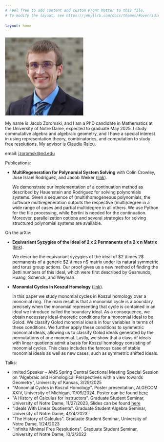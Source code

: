 ```yaml
---
# Feel free to add content and custom Front Matter to this file.
# To modify the layout, see https://jekyllrb.com/docs/themes/#overriding-theme-defaults

layout: home
---
```

<img src="./headshot.jpg" alt="A photo of me" width="256" height="256">

My name is Jacob Zoromski, and I am a PhD candidate in Mathematics at the University of Notre Dame, expected to graduate May 2025. I study commutative algebra and algebraic geometry, and I have a special interest in using representation theory, combinatorics, and computation to study free resolutions. My advisor is Claudiu Raicu.

email: <a href = "mailto: jzoromsk@nd.edu">jzoromsk@nd.edu</a>

Publications:
<ul>
  <li><b>MultiRegeneration for Polynomial System Solving</b> with Colin Crowley, Jose Israel Rodriguez, and Jacob Weiker (<a href="https://dl.acm.org/doi/10.1145/3427218.3427221">link</a>). 
    <p> We demonstrate our implementation of a continuation method as described by Hauenstein and Rodriguez for solving polynomials systems. Given a sequence of (multi)homogeneous polynomials, the software multiregeneration outputs the respective (multi)degree in a wide range of cases and partial multidegree in all others. We use Python for the file processing, while Bertini is needed for the continuation. Moreover, parallelization options and several strategies for solving structured polynomial systems are available.</p></li>
</ul>

On the arXiv:
<ul>
  <li><b>Equivariant Syzygies of the Ideal of 2 x 2 Permanents of a 2 x n Matrix</b> (<a href="https://arxiv.org/abs/2502.05358">link</a>). 
    <p> We describe the equivariant syzygies of the ideal of $2 \times 2$ permanents of a generic $2 \times n$ matrix under its natural symmetric and torus group actions. Our proof gives us a new method of finding the Betti numbers of this ideal, which were first described by Gesmundo, Huang, Schenck, and Weyman.</p></li>
</ul>

<ul>
  <li><b>Monomial Cycles in Koszul Homology</b> (<a href="https://arxiv.org/abs/2409.07583">link</a>). 
    <p> In this paper we study monomial cycles in Koszul homology over a monomial ring. The main result is that a monomial cycle is a boundary precisely when the monomial representing that cycle is contained in an ideal we introduce called the boundary ideal. As a consequence, we obtain necessary ideal-theoretic conditions for a monomial ideal to be Golod. We classify Golod monomial ideals in four variables in terms of these conditions. We further apply these conditions to symmetric monomial ideals, allowing us to classify Golod ideals generated by the permutations of one monomial. Lastly, we show that a class of ideals with linear quotients admit a basis for Koszul homology consisting of monomial cycles. This class includes the famous case of stable monomial ideals as well as new cases, such as symmetric shifted ideals.</p></li>
</ul>



Talks:
<ul>
  <li>Invited Speaker – AMS Spring Central Sectional Meeting Special Session on “Algebraic and Homological Perspectives with a view towards Geometry”, University of Kansas, 3/29/2025</li>
  <li>"Monomial Cycles in Koszul Homology". Poster presentation, ALGECOM XXIV, University of Michigan, 11/09/2024, Poster can be found <a href="/MonomialCyclesPoster.pdf">here</a>
  <li>"A History of Calculus for Instructors". Graduate Student Seminar, University of Notre Dame, 11/27/2023, Slides can be found <a href="/HistoryOfCalc.pdf">here</a>
  <li>"Ideals With Linear Quotients". Graduate Student Algebra Seminar, University of Notre Dame, 4/24/2023</li>
  <li>"The History of Calculus". Graduate Student Seminar, University of Notre Dame, 1/24/2023</li>
  <li>"Infinite Minimal Free Resolutions". Graduate Student Seminar, University of Notre Dame, 10/3/2022</li>
</ul>
